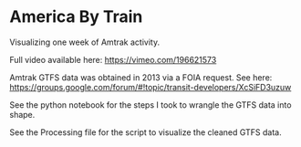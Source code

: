 # America By Train
Visualizing one week of Amtrak activity.

Full video available here: https://vimeo.com/196621573

Amtrak GTFS data was obtained in 2013 via a FOIA request. See here: https://groups.google.com/forum/#!topic/transit-developers/XcSiFD3uzuw

See the python notebook for the steps I took to wrangle the GTFS data into shape.

See the Processing file for the script to visualize the cleaned GTFS data.
